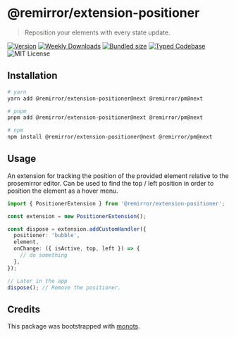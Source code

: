 # @remirror/extension-positioner

> Reposition your elements with every state update.

[![Version][version]][npm] [![Weekly Downloads][downloads-badge]][npm]
[![Bundled size][size-badge]][size] [![Typed Codebase][typescript]](./src/index.ts)
![MIT License][license]

[version]: https://flat.badgen.net/npm/v/@remirror/extension-positioner
[npm]: https://npmjs.com/package/@remirror/extension-positioner
[license]: https://flat.badgen.net/badge/license/MIT/purple
[size]: https://bundlephobia.com/result?p=@remirror/extension-positioner
[size-badge]: https://flat.badgen.net/bundlephobia/minzip/@remirror/extension-positioner
[typescript]: https://flat.badgen.net/badge/icon/TypeScript?icon=typescript&label
[downloads-badge]: https://badgen.net/npm/dw/@remirror/extension-positioner/red?icon=npm

## Installation

```bash
# yarn
yarn add @remirror/extension-positioner@next @remirror/pm@next

# pnpm
pnpm add @remirror/extension-positioner@next @remirror/pm@next

# npm
npm install @remirror/extension-positioner@next @remirror/pm@next
```

## Usage

An extension for tracking the position of the provided element relative to the prosemirror editor.
Can be used to find the top / left position in order to position the element as a hover menu.

```ts
import { PositionerExtension } from '@remirror/extension-positioner';

const extension = new PositionerExtension();

const dispose = extension.addCustomHandler({
  positioner: 'bubble',
  element,
  onChange: ({ isActive, top, left }) => {
    // do something
  },
});

// Later in the app
dispose(); // Remove the positioner.
```

## Credits

This package was bootstrapped with [monots].

[monots]: https://github.com/monots/monots
